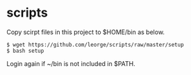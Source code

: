 # scripts
Copy scirpt files in this project to $HOME/bin as below.

    $ wget https://github.com/leorge/scripts/raw/master/setup
    $ bash setup

Login again if ~/bin is not included in $PATH.

